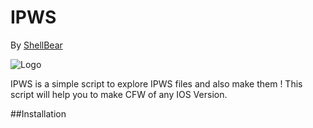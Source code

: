 # IPWS
By [ShellBear](https://github.com/ShellBear)

![Logo](http://cdn.osxdaily.com/wp-content/uploads/2015/09/ipsw-file-icon-288x300.jpg)

IPWS is a simple script to explore IPWS files and also make them ! This script will help you to make CFW of any IOS Version.

##Installation


